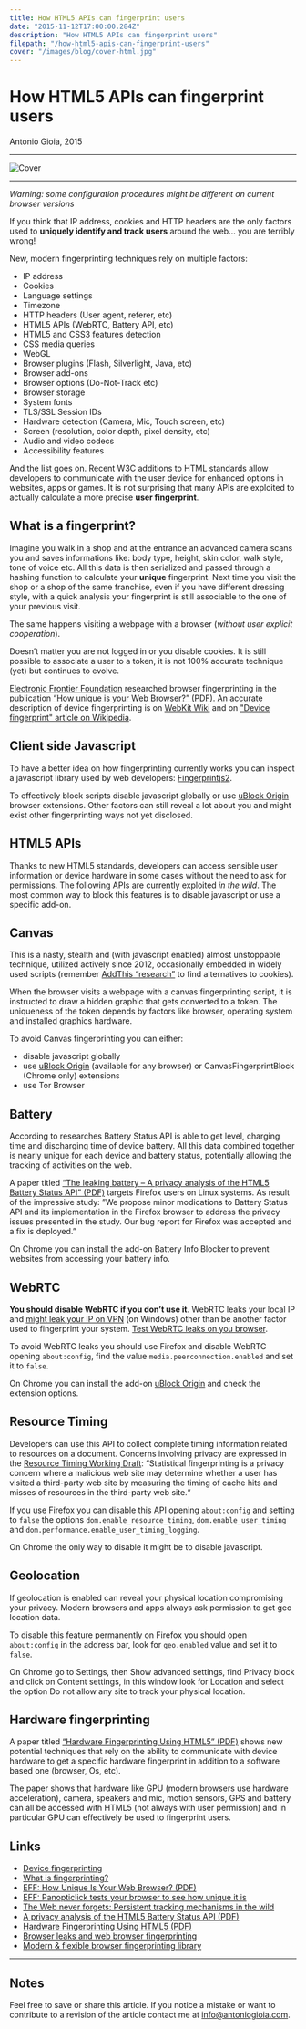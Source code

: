 ```yaml
---
title: How HTML5 APIs can fingerprint users
date: "2015-11-12T17:00:00.284Z"
description: "How HTML5 APIs can fingerprint users"
filepath: "/how-html5-apis-can-fingerprint-users"
cover: "/images/blog/cover-html.jpg"
---
```


# How HTML5 APIs can fingerprint users

Antonio Gioia, 2015

---

![Cover](https://antoniogioia.com/images/blog/cover-html.jpg)

---

_Warning: some configuration procedures might be different on current browser versions_

If you think that IP address, cookies and HTTP headers are the only factors used to **uniquely identify and track users** around the web… you are terribly wrong!

New, modern fingerprinting techniques rely on multiple factors:

- IP address
- Cookies
- Language settings
- Timezone
- HTTP headers (User agent, referer, etc)
- HTML5 APIs (WebRTC, Battery API, etc)
- HTML5 and CSS3 features detection
- CSS media queries
- WebGL
- Browser plugins (Flash, Silverlight, Java, etc)
- Browser add-ons
- Browser options (Do-Not-Track etc)
- Browser storage
- System fonts
- TLS/SSL Session IDs
- Hardware detection (Camera, Mic, Touch screen, etc)
- Screen (resolution, color depth, pixel density, etc)
- Audio and video codecs
- Accessibility features

And the list goes on. Recent W3C additions to HTML standards allow developers to communicate with the user device for enhanced options in websites, apps or games. It is not surprising that many APIs are exploited to actually calculate a more precise **user fingerprint**.

## What is a fingerprint?

Imagine you walk in a shop and at the entrance an advanced camera scans you and saves informations like: body type, height, skin color, walk style, tone of voice etc. All this data is then serialized and passed through a hashing function to calculate your **unique** fingerprint. Next time you visit the shop or a shop of the same franchise, even if you have different dressing style, with a quick analysis your fingerprint is still associable to the one of your previous visit.

The same happens visiting a webpage with a browser (_without user explicit cooperation_).

Doesn’t matter you are not logged in or you disable cookies. It is still possible to associate a user to a token, it is not 100% accurate technique (yet) but continues to evolve.

[Electronic Frontier Foundation](https://www.eff.org) researched browser fingerprinting in the publication [“How unique is your Web Browser?” (PDF)](https://panopticlick.eff.org/static/browser-uniqueness.pdf). An accurate description of device fingerprinting is on [WebKit Wiki](https://trac.webkit.org/wiki/Fingerprinting) and on ["Device fingerprint" article on Wikipedia](https://en.wikipedia.org/wiki/Device_fingerprint).

## Client side Javascript

To have a better idea on how fingerprinting currently works you can inspect a javascript library used by web developers: [Fingerprintjs2](https://github.com/Valve/fingerprintjs2).

To effectively block scripts disable javascript globally or use [uBlock Origin](https://github.com/gorhill/uBlock) browser extensions. Other factors can still reveal a lot about you and might exist other fingerprinting ways not yet disclosed.

## HTML5 APIs

Thanks to new HTML5 standards, developers can access sensible user information or device hardware in some cases without the need to ask for permissions. The following APIs are currently exploited _in the wild_. The most common way to block this features is to disable javascript or use a specific add-on.

## Canvas

This is a nasty, stealth and (with javascript enabled) almost unstoppable technique, utilized actively since 2012, occasionally embedded in widely used scripts (remember [AddThis “research”](https://venturebeat.com/2014/07/30/canvas-fingerprinting-is-tracking-you-and-you-dont-even-know-what-it-is) to find alternatives to cookies).

When the browser visits a webpage with a canvas fingerprinting script, it is instructed to draw a hidden graphic that gets converted to a token. The uniqueness of the token depends by factors like browser, operating system and installed graphics hardware.

To avoid Canvas fingerprinting you can either:

- disable javascript globally
- use [uBlock Origin](https://github.com/gorhill/uBlock) (available for any browser) or CanvasFingerprintBlock (Chrome only) extensions
- use Tor Browser

## Battery

According to researches Battery Status API is able to get level, charging time and discharging time of device battery. All this data combined together is nearly unique for each device and battery status, potentially allowing the tracking of activities on the web.

A paper titled [“The leaking battery – A privacy analysis of the HTML5 Battery Status API” (PDF)](https://eprint.iacr.org/2015/616.pdf) targets Firefox users on Linux systems. As result of the impressive study: ”We propose minor modications to Battery Status API and its implementation in the Firefox browser to address the privacy issues presented in the study. Our bug report for Firefox was accepted and a fix is deployed.”

On Chrome you can install the add-on Battery Info Blocker to prevent websites from accessing your battery info.

## WebRTC

**You should disable WebRTC if you don’t use it**. WebRTC leaks your local IP and [might leak your IP on VPN](https://torrentfreak.com/huge-security-flaw-leaks-vpn-users-real-ip-addresses-150130) (on Windows) other than be another factor used to fingerprint your system. [Test WebRTC leaks on you browser](https://browserleaks.com/webrtc).

To avoid WebRTC leaks you should use Firefox and disable WebRTC opening `about:config`, find the value `media.peerconnection.enabled` and set it to `false`.

On Chrome you can install the add-on [uBlock Origin](https://github.com/gorhill/uBlock) and check the extension options.

## Resource Timing

Developers can use this API to collect complete timing information related to resources on a document. Concerns involving privacy are expressed in the [Resource Timing Working Draft](https://www.w3.org/TR/resource-timing): “Statistical fingerprinting is a privacy concern where a malicious web site may determine whether a user has visited a third-party web site by measuring the timing of cache hits and misses of resources in the third-party web site.“

If you use Firefox you can disable this API opening `about:config` and setting to `false` the options `dom.enable_resource_timing`, `dom.enable_user_timing` and `dom.performance.enable_user_timing_logging`.

On Chrome the only way to disable it might be to disable javascript.

## Geolocation

If geolocation is enabled can reveal your physical location compromising your privacy. Modern browsers and apps always ask permission to get geo location data.

To disable this feature permanently on Firefox you should open `about:config` in the address bar, look for `geo.enabled` value and set it to `false`.

On Chrome go to Settings, then Show advanced settings, find Privacy block and click on Content settings, in this window look for Location and select the option Do not allow any site to track your physical location.

## Hardware fingerprinting

A paper titled [“Hardware Fingerprinting Using HTML5” (PDF)](http://arxiv.org/pdf/1503.01408v3) shows new potential techniques that rely on the ability to communicate with device hardware to get a specific hardware fingerprint in addition to a software based one (browser, Os, etc).

The paper shows that hardware like GPU (modern browsers use hardware acceleration), camera, speakers and mic, motion sensors, GPS and battery can all be accessed with HTML5 (not always with user permission) and in particular GPU can effectively be used to fingerprint users.

## Links

- [Device fingerprinting](https://en.wikipedia.org/wiki/Device_fingerprint)
- [What is fingerprinting?](https://trac.webkit.org/wiki/Fingerprinting)
- [EFF: How Unique Is Your Web Browser? (PDF)](https://panopticlick.eff.org/static/browser-uniqueness.pdf)
- [EFF: Panopticlick tests your browser to see how unique it is](https://panopticlick.eff.org)
- [The Web never forgets: Persistent tracking mechanisms in the wild](https://securehomes.esat.kuleuven.be/~gacar/persistent)
- [A privacy analysis of the HTML5 Battery Status API (PDF)](https://eprint.iacr.org/2015/616.pdf)
- [Hardware Fingerprinting Using HTML5 (PDF)](http://arxiv.org/abs/1503.01408)
- [Browser leaks and web browser fingerprinting](http://browserleaks.com)
- [Modern & flexible browser fingerprinting library](https://github.com/Valve/fingerprintjs2)

---

## Notes

Feel free to save or share this article. If you notice a mistake or want to contribute to a revision of the article contact me at [info@antoniogioia.com](info@antoniogioia.com).
